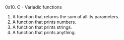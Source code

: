 0x10. C - Variadic functions
1. A function that returns the sum of all its parameters.
2. A function that prints numbers.
3. A function that prints strings.
4. A function that prints anything.
